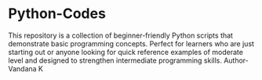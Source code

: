 # Python-Codes
This repository is a collection of beginner-friendly Python scripts that demonstrate basic programming concepts. Perfect for learners who are just starting out or anyone looking for quick reference examples of moderate level and designed to strengthen intermediate programming skills. 
Author- Vandana K
